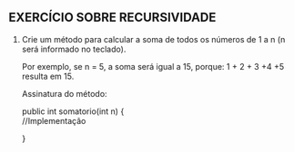 ## EXERCÍCIO SOBRE RECURSIVIDADE

1. Crie um método para calcular a soma de todos os números de 1 a n (n será informado no teclado).

    Por exemplo, se n = 5, a soma será igual a 15, porque: 1 + 2 + 3 +4 +5 resulta em 15.

    Assinatura do método:  

    public int somatorio(int n) {  
         //Implementação

    }